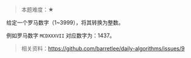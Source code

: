 > 本题难度：★

给定一个罗马数字（1~3999），将其转换为整数。

例如罗马数字 `MCDXXXVII` 对应数字为：1437。

> 相关资料：https://github.com/barretlee/daily-algorithms/issues/9



